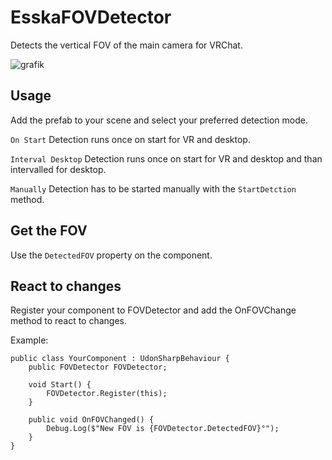 # EsskaFOVDetector

Detects the vertical FOV of the main camera for VRChat.

![grafik](https://github.com/Ess-Ka/EsskaFOVDetector/assets/84975839/2ced1ee8-fedb-4fde-8b17-6ff11e926f44)

## Usage ##

Add the prefab to your scene and select your preferred detection mode. 

`On Start` Detection runs once on start for VR and desktop.

`Interval Desktop` Detection runs once on start for VR and desktop and than intervalled for desktop.

`Manually` Detection has to be started manually with the `StartDetction` method.

## Get the FOV ##

Use the `DetectedFOV` property on the component.


## React to changes ##

Register your component to FOVDetector and add the OnFOVChange method to react to changes. 

Example:
```
public class YourComponent : UdonSharpBehaviour {
    public FOVDetector FOVDetector;

    void Start() {
        FOVDetector.Register(this);
    }

    public void OnFOVChanged() {
        Debug.Log($"New FOV is {FOVDetector.DetectedFOV}°");
    }
}
```


